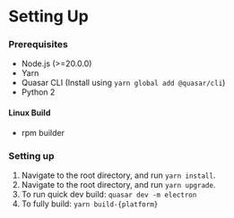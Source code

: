 # Setting Up
### Prerequisites
- Node.js (>=20.0.0)
- Yarn
- Quasar CLI (Install using `yarn global add @quasar/cli`)
- Python 2

#### Linux Build
- rpm builder

### Setting up
1. Navigate to the root directory, and run `yarn install`.
2. Navigate to the root directory, and run `yarn upgrade`.
3. To run quick dev build: `quasar dev -m electron`
4. To fully build: `yarn build-{platform}`
